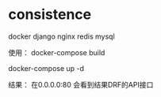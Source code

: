 # consistence

docker django nginx redis mysql 

使用：
  docker-compose build
  
  
  docker-compose up -d
  
 结果：
  在0.0.0.0:80 会看到结果DRF的API接口
  
